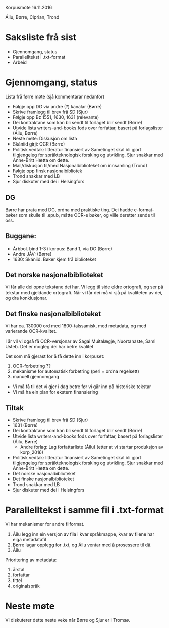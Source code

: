 Korpusmöte 16.11.2016

Áilu, Børre, Ciprian, Trond

# Saksliste frå sist

* Gjennomgang, status
* Parallelltekst i .txt-format
* Arbeid

# Gjennomgang, status

Lista frå førre møte (sjå kommentarar nedanfor)
* Følgje opp DG via andre (?) kanalar (Børre)
* Skrive framlegg til brev frå SD (Sjur)
* Følgje opp Bz 1551, 1630, 1631 (relevante)
* Dei kontraktane som kan bli sendt til forlaget  blir sendt (Børre)
* Utvide lista writers-and-books.fods over forfattar,  basert på forlagslister (Áilu, Børre)
* Neste møte: Diskusjon om lista
* Skániid girji: OCR (Børre)
* Politisk vedtak: litteratur finansiert av Sametinget  skal bli gjort tilgjengeleg for språkteknologisk forsking og utvikling.  Sjur snakkar med Anne-Britt Hætta om dette.
* Mail/diskusjon til/med Nasjonalbiblioteket om innsamling (Trond)
* Følgje opp finsk nasjonalbibliotek
* Trond snakkar med LB
* Sjur diskuter med dei i Helsingfors

##  DG

Børre har prata med DG, ordna med praktiske ting. Dei hadde e-format-bøker som skulle til .epub, måtte OCR-e bøker, og ville deretter sende til oss.

## Buggane:
* Árbbol. bind 1-3 i korpus: Band 1, via DG (Børre)
* Andre JÁV: (Børre)
* 1630: Skániid. Bøker kjem frå biblioteket

## Det norske nasjonalbiblioteket

Vi får alle dei opne tekstane dei har. Vi legg til side eldre ortografi, og ser på tekstar med gjeldande ortografi.
Når vi får dei må vi sjå på kvaliteten av dei, og dra konklusjonar.

## Det finske nasjonalbiblioteket

Vi har ca. 130000 ord med 1800-talssamisk, med metadata, og med varierande OCR-kvalitet.

I år vil vi også få OCR-versjonar av Sagai Muitalægje, Nuortanaste, Sami Usteb. Det er mogleg dei
har betre kvalitet

Det som må gjerast for å få dette inn i korpuset:
1. OCR-forbetring ??
1. mekanisme for automatisk forbetring (perl = ordna regelsett)
1. manuell gjennomgang

* Vi må få til det vi gjer i dag betre før vi går inn på historiske tekstar
* Vi må ha ein plan for ekstern finansiering

## Tiltak

* Skrive framlegg til brev frå SD (Sjur)
* 1631 (Børre)
* Dei kontraktane som kan bli sendt til forlaget  blir sendt (Børre)
* Utvide lista writers-and-books.fods over forfattar,  basert på forlagslister (Áilu, Børre)
    - Andre forlag: Lag forfattarliste (Áilu) (etter at vi startar produksjon av korp_2016)
* Politisk vedtak: litteratur finansiert av Sametinget  skal bli gjort tilgjengeleg for språkteknologisk forsking og utvikling.  Sjur snakkar med Anne-Britt Hætta om dette.
* Det norske nasjonalbiblioteket
* Det finske nasjonalbiblioteket
* Trond snakkar med LB
* Sjur diskuter med dei i Helsingfors

# Parallelltekst i samme fil i .txt-format

Vi har mekanismer for andre filformat.

1. Áilu legg inn ein versjon av fila i kvar språkmappe, kvar av filene har eiga metadatafil
1. Børre lagar opplegg for .txt, og Áilu ventar med å prosessere til då.
1. Áilu

Prioritering av metadata:

1. årstal
1. forfattar
1. tittel
1. originalspråk

# Neste møte

Vi diskuterer dette neste veke når Børre og Sjur er i Tromsø.
